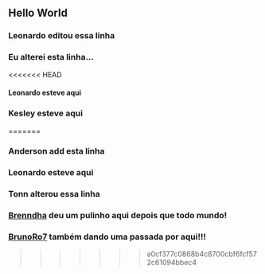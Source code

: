 ## Hello World

### Leonardo editou essa linha

### Eu alterei esta linha...

<<<<<<< HEAD
#### Leonardo esteve aqui

### Kesley esteve aqui 
=======
### Anderson add esta linha

### Leonardo esteve aqui

### Tonn alterou essa linha

### [Brenndha](https://www.linkedin.com/in/brenndhacabral/) deu um pulinho aqui depois que todo mundo!

### [BrunoRo7](https://github.com/brunoro7) também dando uma passada por aqui!!!
>>>>>>> a0cf377c0868b4c8700cbf6fcf572c61094bbec4
